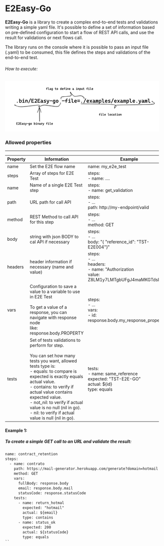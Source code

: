 # E2Easy-Go

**E2Easy-Go** is a library to create a complex end-to-end tests and validations writing a simple yaml file.
It's possible to define a set of information based on pre-defined configuration to start a flow of REST API calls, and use the result
for validations or next flows call.

The library runs on the console where it is possible to pass an input file (.yaml) 
to be consumed, this file defines the steps and validations of the end-to-end test.

###### How to execute:
![execution](https://github.com/carloshjoaquim/E2Easy-Go/blob/master/images/cmd.png?raw=true)


### Allowed properties
_____
| Property 	| Information                                                                                                                                                                                                                                                                                                                                                                          	| Example                                                                                                            	|
|----------	|--------------------------------------------------------------------------------------------------------------------------------------------------------------------------------------------------------------------------------------------------------------------------------------------------------------------------------------------------------------------------------------	|--------------------------------------------------------------------------------------------------------------------	|
| name     	| Set the E2E flow name                                                                                                                                                                                                                                                                                                                                                                	| name: my_e2e_test                                                                                                  	|
| steps    	| Array of steps for E2E Test                                                                                                                                                                                                                                                                                                                                                          	| steps:<br>  - name: ....                                                                                           	|
| name     	| Name of a single E2E Test step                                                                                                                                                                                                                                                                                                                                                       	| steps:<br>  - name: get_validation                                                                                 	|
| path     	| URL path for call API                                                                                                                                                                                                                                                                                                                                                                	| steps:<br>  - ...<br>    path: http://my-endpoint/valid                                                            	|
| method   	| REST Method to call API for this step                                                                                                                                                                                                                                                                                                                                                	| steps:<br>  - ...<br>    method: GET                                                                               	|
| body     	| string with json BODY to cal API if necessary                                                                                                                                                                                                                                                                                                                                        	| steps:<br>  - ...<br>    body: "{ \"reference_id\": \"TST-E2E004\"}"                                               	|
| headers  	| header information if necessary (name and value)                                                                                                                                                                                                                                                                                                                                     	| steps:<br>  - ...<br>    headers:<br>      - name: "Authorization<br>        value: Z8LM1y7LMTgbUFgJ4maMKGTdsIR8Nb 	|
| vars     	| Configuration to save a value to a variable to use in E2E Test<br><br>To get a value of a response, you can navigate with response node <br>like: response.body.PROPERTY                                                                                                                                                                                                             	| steps:<br>  - ...<br>    vars: <br>      - id: response.body.my_response_property                                  	|
| tests    	| Set of tests validations to perform for step.<br><br>You can set how many tests you want, allowed tests type is: <br> - equals: to compare is expected is exactly equals actual value.<br> - contains: to verify if actual value contains expected value.<br> - not_nil: to verify if actual value is no null (nil in go).<br> - nil: to verify if actual value is null (nil in go). 	| tests:<br>  - name: same_reference<br>    expected: "TST-E2E-GO"<br>    actual: ${id}<br>    type: equals          	|

#### Example 1:
##### To create a simple GET call to an URL and validate the result:
 
````
name: contract_retention
steps:
  - name: contrato
    path: https://mail-generator.herokuapp.com/generate?domain=hotmail
    method: GET
    vars:
      fullBody: response.body
      email: response.body.mail
      statusCode: response.statusCode
    tests:
      - name: return_hotmal
        expected: "hotmail"
        actual: ${email}
        type: contains
      - name: status_ok
        expected: 200
        actual: ${statusCode}
        type: equals
``